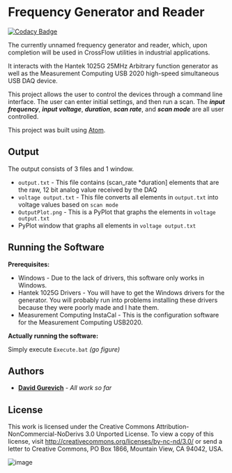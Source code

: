 # Frequency Generator and Reader

[![Codacy Badge](https://api.codacy.com/project/badge/Grade/a7f6ffc1e54c4987857f00c48a3705c7)](https://app.codacy.com/app/davidgur/Frequency-Generator-Reader?utm_source=github.com&utm_medium=referral&utm_content=davidgur/Frequency-Generator-Reader&utm_campaign=badger)

The currently unnamed frequency generator and reader, which, upon completion will be used in CrossFlow utilities in industrial applications.

It interacts with the Hantek 1025G 25MHz Arbitrary function generator as well as the Measurement Computing USB 2020 high-speed simultaneous USB DAQ device.

This project allows the user to control the devices through a command line interface. The user can enter initial settings, and then run a scan. The ***input frequency***, ***input voltage***, ***duration***, ***scan rate***, and ***scan mode*** are all user controlled.

This project was built using [Atom](http://atom.io).

## Output

The output consists of 3 files and 1 window.
* ```output.txt``` - This file contains (scan_rate \*duration] elements that are the raw, 12 bit analog value received by the DAQ
* ```voltage output.txt``` - This file converts all elements in ```output.txt``` into voltage values based on ```scan mode```
* ```OutputPlot.png``` - This is a PyPlot that graphs the elements in ```voltage output.txt```
* PyPlot window that graphs all elements in ```voltage output.txt```

## Running the Software

**Prerequisites:**
* Windows - Due to the lack of drivers, this software only works in Windows.
* Hantek 1025G Drivers - You will have to get the Windows drivers for the generator. You will probably run into problems installing these drivers because they were poorly made and I hate them.
* Measurement Computing InstaCal - This is the configuration software for the Measurement Computing USB2020.

**Actually running the software:**

Simply execute ```Execute.bat``` *(go figure)*



## Authors

* [**David Gurevich**](https://github.com/davidgur) - *All work so far*

## License

This work is licensed under the Creative Commons Attribution-NonCommercial-NoDerivs 3.0 Unported License. To view a copy of this license, visit http://creativecommons.org/licenses/by-nc-nd/3.0/ or send a letter to Creative Commons, PO Box 1866, Mountain View, CA 94042, USA.

![image](https://i.creativecommons.org/l/by-nc-nd/3.0/88x31.png)
